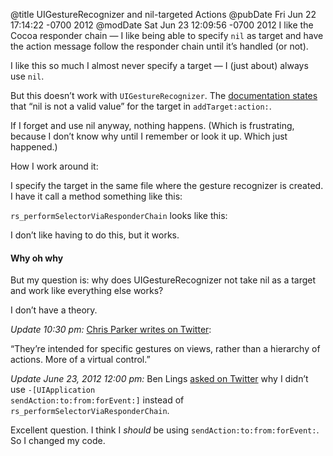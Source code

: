 @title UIGestureRecognizer and nil-targeted Actions
@pubDate Fri Jun 22 17:14:22 -0700 2012
@modDate Sat Jun 23 12:09:56 -0700 2012
I like the Cocoa responder chain — I like being able to specify <code>nil</code> as target and have the action message follow the responder chain until it’s handled (or not).

I like this so much I almost never specify a target — I (just about) always use <code>nil</code>.

But this doesn’t work with <code>UIGestureRecognizer</code>. The <a href="http://developer.apple.com/library/ios/#documentation/UIKit/Reference/UIGestureRecognizer_Class/Reference/Reference.html">documentation states</a> that “nil is not a valid value” for the target in <code>addTarget:action:</code>.

If I forget and use nil anyway, nothing happens. (Which is frustrating, because I don’t know why until I remember or look it up. Which just happened.)

How I work around it:

I specify the target in the same file where the gesture recognizer is created. I have it call a method something like this:

<script src="https://gist.github.com/2975787.js?file=gistfile1.txt"></script>

<code>rs_performSelectorViaResponderChain</code> looks like this:

<script src="https://gist.github.com/2975795.js?file=gistfile1.m"></script>

I don’t like having to do this, but it works.

#### Why oh why

But my question is: why does UIGestureRecognizer not take nil as a target and work like everything else works?

I don’t have a theory.

<i>Update 10:30 pm:</i> <a href="https://twitter.com/ctp/status/216399589945782272">Chris Parker writes on Twitter</a>:

“They’re intended for specific gestures on views, rather than a hierarchy of actions. More of a virtual control.”

<i>Update June 23, 2012 12:00 pm:</i> Ben Lings <a href="https://twitter.com/ben_lings/status/216554426767392768">asked on Twitter</a> why I didn’t use <code>-[UIApplication sendAction:to:from:forEvent:]</code> instead of <code>rs_performSelectorViaResponderChain</code>.

Excellent question. I think I <i>should</i> be using <code>sendAction:to:from:forEvent:</code>. So I changed my code.
